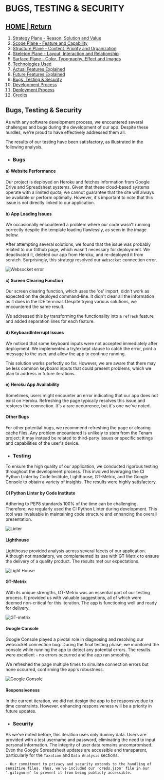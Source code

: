 # BUGS, TESTING & SECURITY

## [HOME | Return](https://github.com/plexoio/tenam/blob/main/README.md)

1. [Strategy Plane - Reason, Solution and Value](https://github.com/plexoio/tenam/blob/main/documentation/assets/readme/strategy.md)
2. [Scope Plane - Feature and Capability](https://github.com/plexoio/tenam/blob/main/documentation/assets/readme/scope.md)
3. [Structure Plane - Content, Priority and Organization](https://github.com/plexoio/tenam/blob/main/documentation/assets/readme/structure.md)
4. [Skeleton Plane - Layout, Interaction and Relationship](https://github.com/plexoio/tenam/blob/main/documentation/assets/readme/skeleton.md)
5. [Surface Plane - Color, Typography, Effect and Images](https://github.com/plexoio/tenam/blob/main/documentation/assets/readme/surface.md)
6. [Technologies Used](https://github.com/plexoio/tenam/blob/main/documentation/assets/readme/technologies.md)
7. [Actual Features Explained](https://github.com/plexoio/tenam/blob/main/documentation/assets/readme/actual_features.md)
8. [Future Features Explained](https://github.com/plexoio/tenam/blob/main/documentation/assets/readme/future_features.md)
9. [Bugs, Testing & Security](https://github.com/plexoio/tenam/blob/main/documentation/assets/readme/bugs_testing.md)
10. [Development Process](https://github.com/plexoio/tenam/blob/main/documentation/assets/readme/development.md)
11. [Deployment Process](https://github.com/plexoio/tenam/blob/main/documentation/assets/readme/deployment.md)
12. [Credits](https://github.com/plexoio/tenam/blob/main/documentation/assets/readme/credits.md)

## Bugs, Testing & Security

As with any software development process, we encountered several challenges and bugs during the development of our app. Despite these hurdles, we're proud to have effectively addressed them all.

The results of our testing have been satisfactory, as illustrated in the following analysis.

- ### Bugs

#### a) Website Performance

Our project is deployed on Heroku and fetches information from Google Drive and Spreadsheet systems. Given that these cloud-based systems operate with a limited quota, we cannot guarantee that the site will always be available or perform optimally. However, it's important to note that this issue is not directly linked to our application.

#### b) App Loading Issues

We occasionally encountered a problem where our code wasn't running correctly despite the template loading flawlessly, as seen in the image below.

After attempting several solutions, we found that the issue was probably related to our Github page, which wasn't necessary for deployment. We deactivated it, deleted our app from Heroku, and re-deployed it from scratch. Surprisingly, this strategy resolved our `Websocket` connection error.

![Websocket error](https://github.com/plexoio/tenam/blob/main/documentation/assets/img/web.png)

#### c) Screen Clearing Function

Our screen clearing function, which uses the 'os' import, didn't work as expected on the deployed command-line. It didn't clear all the information as it does in the IDE terminal. Despite trying various solutions, we encountered the same result.

We addressed this by transforming the functionality into a `refresh` feature and added separation lines for each feature.

#### d) KeyboardInterrupt Issues

We noticed that some keyboard inputs were not accepted immediately after deployment. We implemented a try/except clause to catch the error, print a message to the user, and allow the app to continue running.

This solution works perfectly so far. However, we are aware that there may be less common keyboard inputs that could present problems, which we plan to address in future iterations.

#### e) Heroku App Availability

Sometimes, users might encounter an error indicating that our app does not exist on Heroku. Refreshing the page typically resolves this issue and restores the connection. It's a rare occurrence, but it's one we've noted.

#### Other Bugs

For other potential bugs, we recommend refreshing the page or clearing cache files. Any problem encountered is unlikely to stem from the Tenam project; it may instead be related to third-party issues or specific settings and capabilities of the user's device.

- ### Testing

To ensure the high quality of our application, we conducted rigorous testing throughout the development process. This involved leveraging the CI Python Linter by Code Institute, Lighthouse, GT-Metrix, and the Google Console to obtain a variety of insights. The results were highly satisfactory.

#### CI Python Linter by Code Institute

Adhering to PEP8 standards 100% of the time can be challenging. Therefore, we regularly used the CI Python Linter during development. This tool was invaluable in maintaining code structure and enhancing the overall presentation.

![Linter](https://github.com/plexoio/tenam/blob/main/documentation/assets/img/linter.png)

#### Lighthouse

Lighthouse provided analysis across several facets of our application. Although not mandatory, we complemented its use with GT-Metrix to ensure the delivery of a quality product. The results met our expectations.

![Light House](https://github.com/plexoio/tenam/blob/main/documentation/assets/img/lighthouse.png)

#### GT-Metrix

With its unique strengths, GT-Metrix was an essential part of our testing process. It provided us with valuable suggestions, all of which were deemed non-critical for this iteration. The app is functioning well and ready for delivery.

![GT-metrix](https://github.com/plexoio/tenam/blob/main/documentation/assets/img/gtmetrix.png)

#### Google Console

Google Console played a pivotal role in diagnosing and resolving our websocket connection bug. During the final testing phase, we monitored the console while running the app to detect any potential errors. The results were excellent - no errors occurred and the app ran smoothly.

We refreshed the page multiple times to simulate connection errors but none occurred, confirming the app's robustness.

![Google Console](https://github.com/plexoio/tenam/blob/main/documentation/assets/img/console.png)

#### Responsiveness

In the current iteration, we did not design the app to be responsive due to time constraints. However, enhancing responsiveness will be a priority in future updates.

- ### Security

As we've noted before, this iteration uses only dummy data. Users are provided with a test username and password, eliminating the need to input personal information. The integrity of user data remains uncompromised. Even the Google Spreadsheet updates are accessible and transparent, particularly for the `Taxation` and `Data Analysis` sections.

    - Our commitment to privacy and security extends to the handling of sensitive files. Thus, we've included our 'creds.json' file in our '.gitignore' to prevent it from being publicly accessible.
